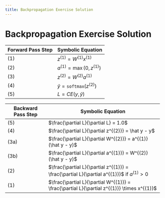 ```yaml
---
title: Backpropagation Exercise Solution
---
```


# Backpropagation Exercise Solution



| Forward Pass Step | Symbolic Equation 
| --- | --- |
| (1) | $z^{(1)} = W^{(1)} x^{(1)}$ |
| (2) | $a^{(1)} = \max(0, z^{(1)})$| 
| (3) | $z^{(2)} = W^{(2)} a^{(1)}$| 
| (4) | $\hat{y} = \mathtt{softmax}(z^{(2)})$| 
| (5) | $L = CE(y, \hat{y})$| 


| Backward Pass Step | Symbolic Equation 
| --- | --- |
| (5) | $\frac{\partial L}{\partial L} = 1.0$ | 
| (4) | $\frac{\partial L}{\partial z^{(2)}} = \hat y - y$|
| (3a) | $\frac{\partial L}{\partial W^{(2)}} = a^{(1)} (\hat y - y)$|
| (3b) | $\frac{\partial L}{\partial a^{(1)}} = W^{(2)} (\hat y - y)$|
| (2) | $\frac{\partial L}{\partial z^{(1)}} = \frac{\partial L}{\partial a^{(1)}}$ if   $a^{(1)} > 0$|
| (1) | $\frac{\partial L}{\partial W^{(1)}} = \frac{\partial L}{\partial z^{(1)}} \times x^{(1)}$|